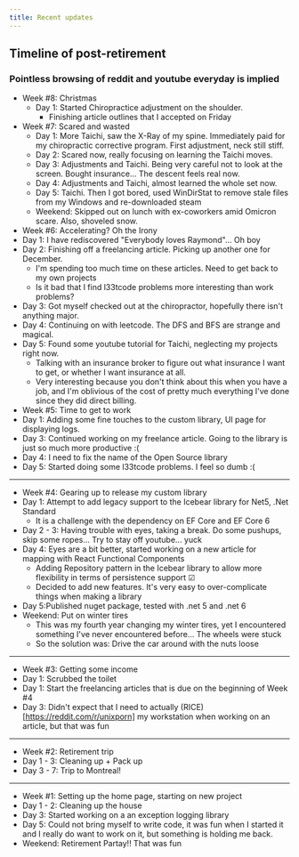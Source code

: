 ```yaml
---
title: Recent updates
---
```


## Timeline of post-retirement
### Pointless browsing of reddit and youtube everyday is implied
- Week #8: Christmas
    - Day 1: Started Chiropractice adjustment on the shoulder.
      - Finishing article outlines that I accepted on Friday
- Week #7: Scared and wasted
    - Day 1: More Taichi, saw the X-Ray of my spine. Immediately paid for my chiropractic corrective program. First adjustment, neck still stiff.
    - Day 2: Scared now, really focusing on learning the Taichi moves.
    - Day 3: Adjustments and Taichi. Being very careful not to look at the screen. Bought insurance... The descent feels real now.
    - Day 4: Adjustments and Taichi, almost learned the whole set now.
    - Day 5: Taichi. Then I got bored, used WinDirStat to remove stale files from my Windows and re-downloaded steam
    - Weekend: Skipped out on lunch with ex-coworkers amid Omicron scare. Also, shoveled snow.
- Week #6: Accelerating? Oh the Irony
- Day 1: I have rediscovered "Everybody loves Raymond"... Oh boy
- Day 2: Finishing off a freelancing article. Picking up another one for December.
    - I'm spending too much time on these articles. Need to get back to my own projects
    - Is it bad that I find l33tcode problems more interesting than work problems?
- Day 3: Got myself checked out at the chiropractor, hopefully there isn't anything major.
- Day 4: Continuing on with leetcode. The DFS and BFS are strange and magical.
- Day 5: Found some youtube tutorial for Taichi, neglecting my projects right now.
    - Talking with an insurance broker to figure out what insurance I want to get, or whether I want insurance at all.
    - Very interesting because you don't think about this when you have a job, and I'm oblivious of the cost of pretty much everything I've done since they did direct billing.
- Week #5: Time to get to work
- Day 1: Adding some fine touches to the custom library, UI page for displaying logs.
- Day 3: Continued working on my freelance article. Going to the library is just so much more productive :(
- Day 4: I need to fix the name of the Open Source library
- Day 5: Started doing some l33tcode problems. I feel so dumb :(
***
- Week #4: Gearing up to release my custom library
- Day 1: Attempt to add legacy support to the Icebear library for Net5, .Net Standard
    - It is a challenge with the dependency on EF Core and EF Core 6
- Day 2 - 3: Having trouble with eyes, taking a break. Do some pushups, skip some ropes... Try to stay off youtube... yuck
- Day 4: Eyes are a bit better, started working on a new article for mapping with React Functional Components
    - Adding Repository pattern in the Icebear library to allow more flexibility in terms of persistence support &#9745;
    - Decided to add new features. It's very easy to over-complicate things when making a library
- Day 5:Published nuget package, tested with .net 5 and .net 6
- Weekend: Put on winter tires
    - This was my fourth year changing my winter tires, yet I encountered something I've never encountered before... The wheels were stuck
    - So the solution was: Drive the car around with the nuts loose
***
- Week #3: Getting some income
- Day 1: Scrubbed the toilet
- Day 1: Start the freelancing articles that is due on the beginning of Week #4
- Day 3: Didn't expect that I need to actually (RICE)[https://reddit.com/r/unixporn] my workstation when working on an article, but that was fun
***
- Week #2: Retirement trip
- Day 1 - 3: Cleaning up + Pack up
- Day 3 - 7: Trip to Montreal!
***
- Week #1: Setting up the home page, starting on new project
- Day 1 - 2: Cleaning up the house
- Day 3: Started working on a an exception logging library
- Day 5: Could not bring myself to write code, it was fun when I started it and I really do want to work on it, but something is holding me back.
- Weekend: Retirement Partay!! That was fun

